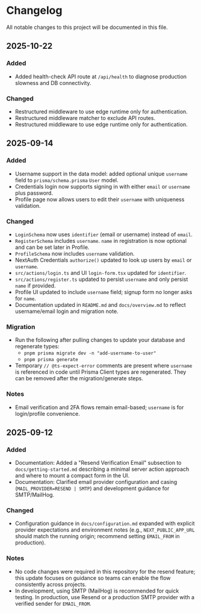 # Changelog

All notable changes to this project will be documented in this file.

## 2025-10-22

### Added
- Added health-check API route at `/api/health` to diagnose production slowness and DB connectivity.

### Changed
- Restructured middleware to use edge runtime only for authentication.
- Restructured middleware matcher to exclude API routes.
- Restructured middleware to use edge runtime only for authentication.

## 2025-09-14

### Added
- Username support in the data model: added optional unique `username` field to `prisma/schema.prisma` `User` model.
- Credentials login now supports signing in with either `email` or `username` plus password.
- Profile page now allows users to edit their `username` with uniqueness validation.

### Changed
- `LoginSchema` now uses `identifier` (email or username) instead of `email`.
- `RegisterSchema` includes `username`. `name` in registration is now optional and can be set later in Profile.
- `ProfileSchema` now includes `username` validation.
- NextAuth Credentials `authorize()` updated to look up users by `email` or `username`.
- `src/actions/login.ts` and UI `login-form.tsx` updated for `identifier`.
- `src/actions/register.ts` updated to persist `username` and only persist `name` if provided.
- Profile UI updated to include `username` field; signup form no longer asks for `name`.
- Documentation updated in `README.md` and `docs/overview.md` to reflect username/email login and migration note.

### Migration
- Run the following after pulling changes to update your database and regenerate types:
  - `pnpm prisma migrate dev -n "add-username-to-user"`
  - `pnpm prisma generate`
- Temporary `// @ts-expect-error` comments are present where `username` is referenced in code until Prisma Client types are regenerated. They can be removed after the migration/generate steps.

### Notes
- Email verification and 2FA flows remain email-based; `username` is for login/profile convenience.

## 2025-09-12

### Added
- Documentation: Added a "Resend Verification Email" subsection to `docs/getting-started.md` describing a minimal server action approach and where to mount a compact form in the UI.
- Documentation: Clarified email provider configuration and casing (`MAIL_PROVIDER=RESEND | SMTP`) and development guidance for SMTP/MailHog.

### Changed
- Configuration guidance in `docs/configuration.md` expanded with explicit provider expectations and environment notes (e.g., `NEXT_PUBLIC_APP_URL` should match the running origin; recommend setting `EMAIL_FROM` in production).

### Notes
- No code changes were required in this repository for the resend feature; this update focuses on guidance so teams can enable the flow consistently across projects.
- In development, using SMTP (MailHog) is recommended for quick testing. In production, use Resend or a production SMTP provider with a verified sender for `EMAIL_FROM`.
